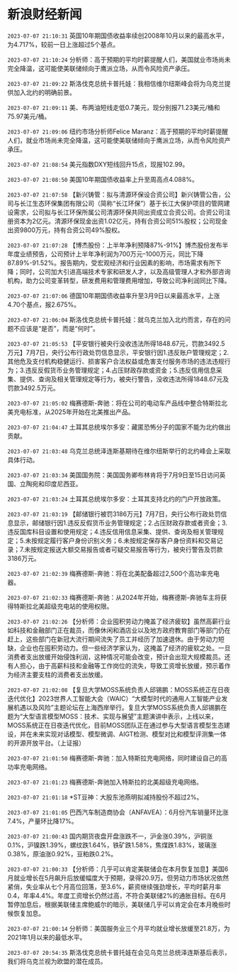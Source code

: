 # 新浪财经新闻
`2023-07-07 21:10:31` 英国10年期国债收益率续创2008年10月以来的最高水平，为4.717%，较前一日上涨超过5个基点。

`2023-07-07 21:10:24` 分析师：高于预期的平均时薪提醒人们，美国就业市场尚未完全降温，这可能使美联储倾向于鹰派立场，从而令风险资产承压。

`2023-07-07 21:09:22` 斯洛伐克总统卡普托娃：我相信维尔纽斯峰会将为乌克兰提供加入北约的明确前景。

`2023-07-07 21:09:11` 美、布两油短线走低0.7美元，现分别报71.23美元/桶和75.97美元/桶。

`2023-07-07 21:09:06` 纽约市场分析师Felice Maranz：高于预期的平均时薪提醒人们，就业市场尚未完全降温，这可能使美联储倾向于鹰派立场，从而令风险资产承压。

`2023-07-07 21:08:54` 美元指数DXY短线回升15点，现报102.99。

`2023-07-07 21:08:50` 美国10年期国债收益率上升至周高点4.088%。

`2023-07-07 21:07:58`   【新兴铸管：拟与清源环保设合资公司】新兴铸管公告，公司与长江生态环保集团有限公司（简称“长江环保”）基于长江大保护项目的管网建设需求，公司拟与长江环保所属公司清源环保共同出资成立合资公司。合资公司注册资本为2亿元。清源环保现金出资1.02亿元，持有合资公司51%股权；公司现金出资9800万元，持有合资公司49%股权。

`2023-07-07 21:07:28` 【博杰股份：上半年净利预降87%-91%】博杰股份发布半年度业绩预告，公司预计上半年净利润为700万元–1000万元，同比下降87.89%-91.52%。报告期内，受宏观经济和行业因素的影响，市场需求有所下降；同时，公司加大引进高端技术专家和研发人才，以及高级管理人才和外部咨询机构，助力公司变革转型，研发费用和管理费用增加，导致公司净利润同比下降。

`2023-07-07 21:07:06` 德国10年期国债收益率升至3月9日以来最高水平，上涨4.70个基点，报2.675%。

`2023-07-07 21:06:04` 斯洛伐克总统卡普托娃：就乌克兰加入北约而言，存在的问题不应该是“是否”，而是“何时”。

`2023-07-07 21:05:53` 【平安银行被央行没收违法所得1848.67元，罚款3492.5万元】7月7日，央行公布行政处罚信息显示，平安银行因1.违反账户管理规定；2.其他危及支付机构稳健运行、损害客户合法权益或危害支付服务市场的违法违规行为；3.违反反假货币业务管理规定；4.占压财政存款或资金；5.违反信用信息采集、提供、查询及相关管理规定等行为，被央行警告，没收违法所得1848.67元及罚款3492.5万元。

`2023-07-07 21:05:02` 梅赛德斯-奔驰：将在公司的电动车产品线中整合特斯拉北美充电标准，从2025年开始在北美推出产品。

`2023-07-07 21:04:47` 土耳其总统埃尔多安：藏匿恐怖分子的国家不能为北约做出贡献。

`2023-07-07 21:03:48` 乌克兰总统泽连斯基期待在维尔纽斯举行的北约峰会上采取具体行动。

`2023-07-07 21:03:34` 美国国务院：美国国务卿布林肯将于7月9日至15日访问英国、立陶宛和印度尼西亚。

`2023-07-07 21:03:24` 土耳其总统埃尔多安：土耳其支持北约的门户开放政策。

`2023-07-07 21:03:19` 【邮储银行被罚3186万元】7月7日，央行公布行政处罚信息显示，邮储银行因1.违反反假货币业务管理规定；2.占压财政存款或者资金；3.违反国库科目设置和使用规定；4.违反信用信息采集、提供、查询及相关管理规定；5.未按规定履行客户身份识别义务；6.未按规定保存客户身份资料和交易记录；7.未按规定报送大额交易报告或者可疑交易报告等行为，被央行警告及罚款3186万元。

`2023-07-07 21:02:39` 梅赛德斯-奔驰：将在北美配备超过2,500个高功率充电器。

`2023-07-07 21:02:33` 梅赛德斯-奔驰：从2024年开始，梅赛德斯-奔驰车主将获得特斯拉北美超级充电站的使用权限。

`2023-07-07 21:02:26` 【分析师：企业囤积劳动力掩盖了经济疲软】虽然高薪行业如科技和金融部门正在裁员，而像休闲和酒店业以及地方政府教育部门等部门仍在赶上，这些部门在新冠大流行期间流失了员工并经历了加速退休。由于劳动力短缺，企业也在囤积劳动力。但一些经济学家认为，这掩盖了经济的疲软之处。一旦消费者支出放缓开始侵蚀利润，这种情况可能会改变，预计会出现大规模裁员。还有人担心，由于高薪科技和金融等工作岗位的流失，导致工资增长放缓，预示着作为经济主要支柱的消费者支出放缓。

`2023-07-07 21:02:08` 【复旦大学MOSS系统负责人邱锡鹏：MOSS系统正在日夜迭代优化】2023世界人工智能大会（WAIC）“大模型时代的通用人工智能产业发展机遇以及风险”主题论坛在上海西岸举行。复旦大学MOSS系统负责人邱锡鹏在题为“大型语言模型MOSS：技术、实现与展望”主题演讲中表示，上线以来，MOSS系统正在日夜迭代优化，目前MOSS团队正在通过参与大型语言模型生态建设，并在未来实现对话模型、模型微调、AIGT检测、模型对比和模型评测集一体的开源开放平台。（上证报）

`2023-07-07 21:01:50` 梅赛德斯-奔驰：加入特斯拉充电网络，同时建设自己的高功率充电网络。

`2023-07-07 21:01:23` 梅赛德斯-奔驰加入特斯拉的北美超级充电网络。

`2023-07-07 21:01:18` *ST豆神：大股东池燕明拟减持股份不超过2%。

`2023-07-07 21:01:05` 巴西汽车制造商协会（ANFAVEA）：6月份汽车销量环比涨7.4%，产量环比降17%。

`2023-07-07 21:00:43`   国内期货夜盘开盘涨跌不一，沪金涨0.39%，沪铜涨0.1%，沪镍跌1.39%，螺纹跌1.64%，铁矿跌1.58%，焦煤跌1.83%，玻璃涨0.38%，原油涨0.92%，豆粕跌0.2%。

`2023-07-07 21:00:33` 【分析师：几乎可以肯定美联储会在本月恢复加息】美国6月就业增长在5月飙升后放缓幅度大于预期，录得20.9万。但劳动力市场状况依然紧俏，失业率从七个月高位回落，至3.6%，薪资继续强劲增长，平均时薪月率0.4，年率4.4%。年度工资增长仍然过高，不符合美联储2%的通胀目标。在6月暂停加息后，根据美联储主席鲍威尔的暗示，美联储几乎可以肯定会在本月晚些时候恢复加息。

`2023-07-07 21:00:14` 分析师：美国服务业三个月平均就业增长放缓至21.8万，为2021年1月以来的最低水平。

`2023-07-07 20:54:35` 斯洛伐克总统卡普托娃在会见乌克兰总统泽连斯基后表示，我们将乌克兰视为欧盟的潜在成员。

